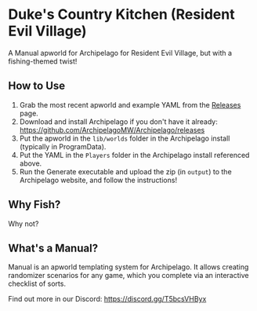 # Duke's Country Kitchen (Resident Evil Village)
A Manual apworld for Archipelago for Resident Evil Village, but with a fishing-themed twist!

## How to Use
1. Grab the most recent apworld and example YAML from the [Releases](https://github.com/FuzzyGamesOn/DukesCountryKitchen/releases) page.
2. Download and install Archipelago if you don't have it already: https://github.com/ArchipelagoMW/Archipelago/releases
3. Put the apworld in the `lib/worlds` folder in the Archipelago install (typically in ProgramData).
4. Put the YAML in the `Players` folder in the Archipelago install referenced above.
5. Run the Generate executable and upload the zip (in `output`) to the Archipelago website, and follow the instructions!

## Why Fish?
Why not?

## What's a Manual?
Manual is an apworld templating system for Archipelago. It allows creating randomizer scenarios for any game, which you complete via an interactive checklist of sorts. 

Find out more in our Discord: https://discord.gg/T5bcsVHByx
